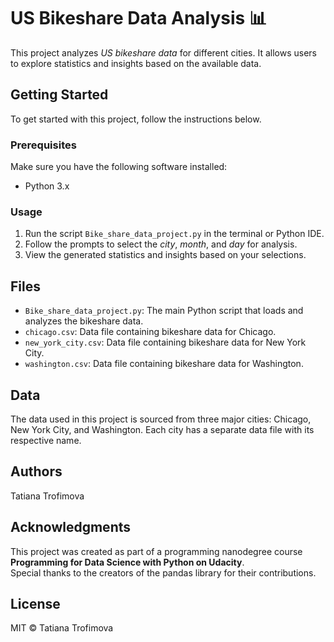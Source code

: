 # US Bikeshare Data Analysis :bar_chart:
This project analyzes _US bikeshare data_ for different cities. It allows users to explore statistics and insights based on the available data.

## Getting Started
To get started with this project, follow the instructions below.

### Prerequisites
Make sure you have the following software installed:
- Python 3.x

### Usage
1. Run the script `Bike_share_data_project.py` in the terminal or Python IDE.
2. Follow the prompts to select the _city_, _month_, and _day_ for analysis.
3. View the generated statistics and insights based on your selections.

## Files
+ `Bike_share_data_project.py`: The main Python script that loads and analyzes the bikeshare data.
+ `chicago.csv`: Data file containing bikeshare data for Chicago.
+ `new_york_city.csv`: Data file containing bikeshare data for New York City.
+ `washington.csv`: Data file containing bikeshare data for Washington.

## Data
The data used in this project is sourced from three major cities: Chicago, New York City, and Washington. Each city has a separate data file with its respective name.

## Authors
Tatiana Trofimova

## Acknowledgments
This project was created as part of a programming nanodegree course **Programming for Data Science with Python on Udacity**.\
Special thanks to the creators of the pandas library for their contributions.

## License
MIT © Tatiana Trofimova